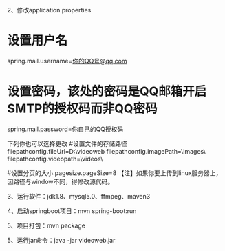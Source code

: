 2、修改application.properties
# 设置用户名
spring.mail.username=你的QQ号@qq.com
 
# 设置密码，该处的密码是QQ邮箱开启SMTP的授权码而非QQ密码
spring.mail.password=你自己的QQ授权码

下列你也可以选择更改
#设置文件的存储路径
filepathconfig.fileUrl=D:\\videoweb
filepathconfig.imagePath=\\images\\
filepathconfig.videopath=\\videos\\

#设置分页的大小
pagesize.pageSize=8
【注】如果你要上传到linux服务器上，因路径与window不同，得修改源代码。

3、运行软件：jdk1.8、mysql5.0、ffmpeg、maven3

4、启动springboot项目：mvn spring-boot:run

5、项目打包：mvn package

5、运行jar命令：java -jar videoweb.jar
